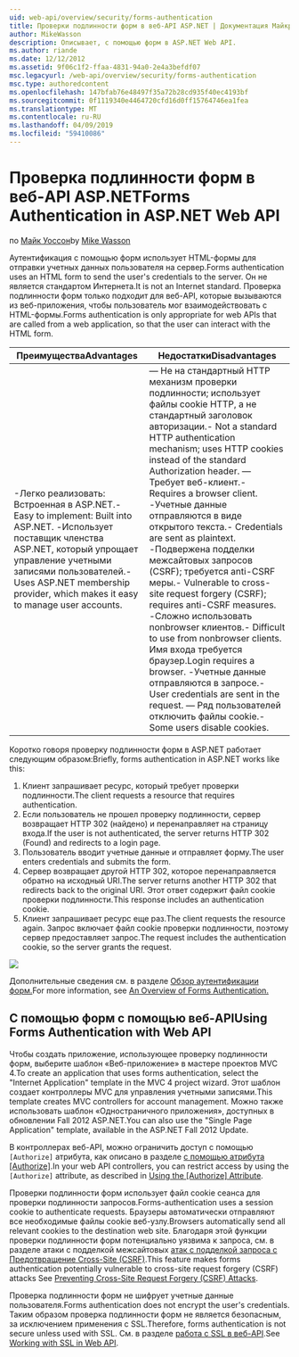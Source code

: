 ```yaml
---
uid: web-api/overview/security/forms-authentication
title: Проверки подлинности форм в веб-API ASP.NET | Документация Майкрософт
author: MikeWasson
description: Описывает, с помощью форм в ASP.NET Web API.
ms.author: riande
ms.date: 12/12/2012
ms.assetid: 9f06c1f2-ffaa-4831-94a0-2e4a3befdf07
msc.legacyurl: /web-api/overview/security/forms-authentication
msc.type: authoredcontent
ms.openlocfilehash: 147bfab76e48497f35a72b28cd935f40ec4193bf
ms.sourcegitcommit: 0f1119340e4464720cfd16d0ff15764746ea1fea
ms.translationtype: MT
ms.contentlocale: ru-RU
ms.lasthandoff: 04/09/2019
ms.locfileid: "59410086"
---
```

# <a name="forms-authentication-in-aspnet-web-api"></a><span data-ttu-id="b9359-103">Проверка подлинности форм в веб-API ASP.NET</span><span class="sxs-lookup"><span data-stu-id="b9359-103">Forms Authentication in ASP.NET Web API</span></span>

<span data-ttu-id="b9359-104">по [Майк Уоссон](https://github.com/MikeWasson)</span><span class="sxs-lookup"><span data-stu-id="b9359-104">by [Mike Wasson](https://github.com/MikeWasson)</span></span>

<span data-ttu-id="b9359-105">Аутентификация с помощью форм использует HTML-формы для отправки учетных данных пользователя на сервер.</span><span class="sxs-lookup"><span data-stu-id="b9359-105">Forms authentication uses an HTML form to send the user's credentials to the server.</span></span> <span data-ttu-id="b9359-106">Он не является стандартом Интернета.</span><span class="sxs-lookup"><span data-stu-id="b9359-106">It is not an Internet standard.</span></span> <span data-ttu-id="b9359-107">Проверка подлинности форм только подходит для веб-API, которые вызываются из веб-приложения, чтобы пользователь мог взаимодействовать с HTML-формы.</span><span class="sxs-lookup"><span data-stu-id="b9359-107">Forms authentication is only appropriate for web APIs that are called from a web application, so that the user can interact with the HTML form.</span></span>

| <span data-ttu-id="b9359-108">Преимущества</span><span class="sxs-lookup"><span data-stu-id="b9359-108">Advantages</span></span> | <span data-ttu-id="b9359-109">Недостатки</span><span class="sxs-lookup"><span data-stu-id="b9359-109">Disadvantages</span></span> |
| --- | --- |
| <span data-ttu-id="b9359-110">-Легко реализовать: Встроенная в ASP.NET.</span><span class="sxs-lookup"><span data-stu-id="b9359-110">- Easy to implement: Built into ASP.NET.</span></span> <span data-ttu-id="b9359-111">-Использует поставщик членства ASP.NET, который упрощает управление учетными записями пользователей.</span><span class="sxs-lookup"><span data-stu-id="b9359-111">- Uses ASP.NET membership provider, which makes it easy to manage user accounts.</span></span> | <span data-ttu-id="b9359-112">— Не на стандартный HTTP механизм проверки подлинности; использует файлы cookie HTTP, а не стандартный заголовок авторизации.</span><span class="sxs-lookup"><span data-stu-id="b9359-112">- Not a standard HTTP authentication mechanism; uses HTTP cookies instead of the standard Authorization header.</span></span> <span data-ttu-id="b9359-113">— Требует веб-клиент.</span><span class="sxs-lookup"><span data-stu-id="b9359-113">- Requires a browser client.</span></span> <span data-ttu-id="b9359-114">-Учетные данные отправляются в виде открытого текста.</span><span class="sxs-lookup"><span data-stu-id="b9359-114">- Credentials are sent as plaintext.</span></span> <span data-ttu-id="b9359-115">-Подвержена подделки межсайтовых запросов (CSRF); требуется anti-CSRF меры.</span><span class="sxs-lookup"><span data-stu-id="b9359-115">- Vulnerable to cross-site request forgery (CSRF); requires anti-CSRF measures.</span></span> <span data-ttu-id="b9359-116">-Сложно использовать nonbrowser клиентов.</span><span class="sxs-lookup"><span data-stu-id="b9359-116">- Difficult to use from nonbrowser clients.</span></span> <span data-ttu-id="b9359-117">Имя входа требуется браузер.</span><span class="sxs-lookup"><span data-stu-id="b9359-117">Login requires a browser.</span></span> <span data-ttu-id="b9359-118">-Учетные данные отправляются в запросе.</span><span class="sxs-lookup"><span data-stu-id="b9359-118">- User credentials are sent in the request.</span></span> <span data-ttu-id="b9359-119">— Ряд пользователей отключить файлы cookie.</span><span class="sxs-lookup"><span data-stu-id="b9359-119">- Some users disable cookies.</span></span> |

<span data-ttu-id="b9359-120">Коротко говоря проверку подлинности форм в ASP.NET работает следующим образом:</span><span class="sxs-lookup"><span data-stu-id="b9359-120">Briefly, forms authentication in ASP.NET works like this:</span></span>

1. <span data-ttu-id="b9359-121">Клиент запрашивает ресурс, который требует проверки подлинности.</span><span class="sxs-lookup"><span data-stu-id="b9359-121">The client requests a resource that requires authentication.</span></span>
2. <span data-ttu-id="b9359-122">Если пользователь не прошел проверку подлинности, сервер возвращает HTTP 302 (найдено) и перенаправляет на страницу входа.</span><span class="sxs-lookup"><span data-stu-id="b9359-122">If the user is not authenticated, the server returns HTTP 302 (Found) and redirects to a login page.</span></span>
3. <span data-ttu-id="b9359-123">Пользователь вводит учетные данные и отправляет форму.</span><span class="sxs-lookup"><span data-stu-id="b9359-123">The user enters credentials and submits the form.</span></span>
4. <span data-ttu-id="b9359-124">Сервер возвращает другой HTTP 302, которое перенаправляется обратно на исходный URI.</span><span class="sxs-lookup"><span data-stu-id="b9359-124">The server returns another HTTP 302 that redirects back to the original URI.</span></span> <span data-ttu-id="b9359-125">Этот ответ содержит файл cookie проверки подлинности.</span><span class="sxs-lookup"><span data-stu-id="b9359-125">This response includes an authentication cookie.</span></span>
5. <span data-ttu-id="b9359-126">Клиент запрашивает ресурс еще раз.</span><span class="sxs-lookup"><span data-stu-id="b9359-126">The client requests the resource again.</span></span> <span data-ttu-id="b9359-127">Запрос включает файл cookie проверки подлинности, поэтому сервер предоставляет запрос.</span><span class="sxs-lookup"><span data-stu-id="b9359-127">The request includes the authentication cookie, so the server grants the request.</span></span>

![](forms-authentication/_static/image1.png)

<span data-ttu-id="b9359-128">Дополнительные сведения см. в разделе [Обзор аутентификации форм.](../../../web-forms/overview/older-versions-security/introduction/an-overview-of-forms-authentication-cs.md)</span><span class="sxs-lookup"><span data-stu-id="b9359-128">For more information, see [An Overview of Forms Authentication.](../../../web-forms/overview/older-versions-security/introduction/an-overview-of-forms-authentication-cs.md)</span></span>

## <a name="using-forms-authentication-with-web-api"></a><span data-ttu-id="b9359-129">С помощью форм с помощью веб-API</span><span class="sxs-lookup"><span data-stu-id="b9359-129">Using Forms Authentication with Web API</span></span>

<span data-ttu-id="b9359-130">Чтобы создать приложение, использующее проверку подлинности форм, выберите шаблон «Веб-приложение» в мастере проектов MVC 4.</span><span class="sxs-lookup"><span data-stu-id="b9359-130">To create an application that uses forms authentication, select the "Internet Application" template in the MVC 4 project wizard.</span></span> <span data-ttu-id="b9359-131">Этот шаблон создает контроллеры MVC для управления учетными записями.</span><span class="sxs-lookup"><span data-stu-id="b9359-131">This template creates MVC controllers for account management.</span></span> <span data-ttu-id="b9359-132">Можно также использовать шаблон «Одностраничного приложения», доступных в обновлении Fall 2012 ASP.NET.</span><span class="sxs-lookup"><span data-stu-id="b9359-132">You can also use the "Single Page Application" template, available in the ASP.NET Fall 2012 Update.</span></span>

<span data-ttu-id="b9359-133">В контроллерах веб-API, можно ограничить доступ с помощью `[Authorize]` атрибута, как описано в разделе [с помощью атрибута [Authorize]](authentication-and-authorization-in-aspnet-web-api.md#auth3).</span><span class="sxs-lookup"><span data-stu-id="b9359-133">In your web API controllers, you can restrict access by using the `[Authorize]` attribute, as described in [Using the [Authorize] Attribute](authentication-and-authorization-in-aspnet-web-api.md#auth3).</span></span>

<span data-ttu-id="b9359-134">Проверки подлинности форм использует файл cookie сеанса для проверки подлинности запросов.</span><span class="sxs-lookup"><span data-stu-id="b9359-134">Forms-authentication uses a session cookie to authenticate requests.</span></span> <span data-ttu-id="b9359-135">Браузеры автоматически отправляют все необходимые файлы cookie веб-узлу.</span><span class="sxs-lookup"><span data-stu-id="b9359-135">Browsers automatically send all relevant cookies to the destination web site.</span></span> <span data-ttu-id="b9359-136">Благодаря этой функции проверки подлинности форм потенциально уязвима к запроса, см. в разделе атаки с подделкой межсайтовых [атак с подделкой запроса с Предотвращение Cross-Site (CSRF)](preventing-cross-site-request-forgery-csrf-attacks.md).</span><span class="sxs-lookup"><span data-stu-id="b9359-136">This feature makes forms authentication potentially vulnerable to cross-site request forgery (CSRF) attacks See [Preventing Cross-Site Request Forgery (CSRF) Attacks](preventing-cross-site-request-forgery-csrf-attacks.md).</span></span>

<span data-ttu-id="b9359-137">Проверка подлинности форм не шифрует учетные данные пользователя.</span><span class="sxs-lookup"><span data-stu-id="b9359-137">Forms authentication does not encrypt the user's credentials.</span></span> <span data-ttu-id="b9359-138">Таким образом проверка подлинности форм не является безопасным, за исключением применения с SSL.</span><span class="sxs-lookup"><span data-stu-id="b9359-138">Therefore, forms authentication is not secure unless used with SSL.</span></span> <span data-ttu-id="b9359-139">См. в разделе [работа с SSL в веб-API](working-with-ssl-in-web-api.md).</span><span class="sxs-lookup"><span data-stu-id="b9359-139">See [Working with SSL in Web API](working-with-ssl-in-web-api.md).</span></span>
